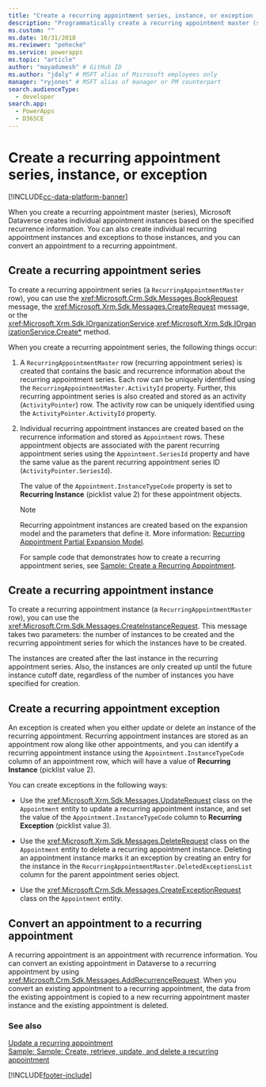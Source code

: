 ```yaml
---
title: "Create a recurring appointment series, instance, or exception (Microsoft Dataverse) | Microsoft Docs" # Intent and product brand in a unique string of 43-59 chars including spaces
description: "Programmatically create a recurring appointment master (series),  individual recurring appointment instances, exceptions to those instances, or convert an appointment to a recurring appointment." # 115-145 characters including spaces. This abstract displays in the search result.
ms.custom: ""
ms.date: 10/31/2018
ms.reviewer: "pehecke"
ms.service: powerapps
ms.topic: "article"
author: "mayadumesh" # GitHub ID
ms.author: "jdaly" # MSFT alias of Microsoft employees only
manager: "ryjones" # MSFT alias of manager or PM counterpart
search.audienceType: 
  - developer
search.app: 
  - PowerApps
  - D365CE
---
```

# Create a recurring appointment series, instance, or exception

[!INCLUDE[cc-data-platform-banner](../../includes/cc-data-platform-banner.md)]

When you create a recurring appointment master (series), Microsoft Dataverse creates individual appointment instances based on the specified recurrence information. You can also create individual recurring appointment instances and exceptions to those instances, and you can convert an appointment to a recurring appointment.  
  
<a name="bkmk_createseries"></a>   

## Create a recurring appointment series  

 To create a recurring appointment series (a `RecurringAppointmentMaster` row), you can use the <xref:Microsoft.Crm.Sdk.Messages.BookRequest> message, the <xref:Microsoft.Xrm.Sdk.Messages.CreateRequest> message, or the <xref:Microsoft.Xrm.Sdk.IOrganizationService>.<xref:Microsoft.Xrm.Sdk.IOrganizationService.Create*> method.  
  
 When you create a recurring appointment series, the following things occur:  
  
1. A `RecurringAppointmentMaster` row (recurring appointment series) is created that contains the basic and recurrence information about the recurring appointment series. Each row can be uniquely identified using the `RecurringAppointmentMaster.ActivityId` property. Further, this recurring appointment series is also created and stored as an activity (`ActivityPointer`) row. The activity row can be uniquely identified using the `ActivityPointer.ActivityId` property.  
  
2. Individual recurring appointment instances are created based on the recurrence information and stored as `Appointment` rows. These appointment objects are associated with the parent recurring appointment series using the `Appointment.SeriesId` property and have the same value as the parent recurring appointment series ID (`ActivityPointer.SeriesId`).  
  
    The value of the `Appointment.InstanceTypeCode` property is set to **Recurring Instance** (picklist value 2) for these appointment objects.  
  
   > [!NOTE]
   >  Recurring appointment instances are created based on the expansion model and the parameters that define it. More information: [Recurring Appointment Partial Expansion Model](recurring-appointment-partial-expansion-model.md).  
  
   For sample code that demonstrates how to create a recurring appointment series, see [Sample: Create a Recurring Appointment](/dynamics365/customer-engagement/developer/sample-create-retrieve-update-delete-recurring-appointment).  
  
<a name="bkmk_createinstance"></a>   

## Create a recurring appointment instance  
 To create a recurring appointment instance (a `RecurringAppointmentMaster` row), you can use the <xref:Microsoft.Crm.Sdk.Messages.CreateInstanceRequest>. This message takes two parameters: the number of instances to be created and the recurring appointment series for which the instances have to be created.  
  
 The instances are created after the last instance in the recurring appointment series. Also, the instances are only created up until the future instance cutoff date, regardless of the number of instances you have specified for creation.  
  
<a name="bkmk_createexception"></a>   

## Create a recurring appointment exception  
 An exception is created when you either update or delete an instance of the recurring appointment. Recurring appointment instances are stored as an appointment row along like other appointments, and you can identify a recurring appointment instance using the `Appointment.InstanceTypeCode` column of an appointment row, which will have a value of **Recurring Instance** (picklist value 2).  
  
 You can create exceptions in the following ways:  
  
-   Use the <xref:Microsoft.Xrm.Sdk.Messages.UpdateRequest> class on the `Appointment` entity to update a recurring appointment instance, and set the value of the `Appointment.InstanceTypeCode` column to **Recurring Exception** (picklist value 3).  
  
-   Use the <xref:Microsoft.Xrm.Sdk.Messages.DeleteRequest> class on the `Appointment` entity to delete a recurring appointment instance. Deleting an appointment instance marks it an exception by creating an entry for the instance in the `RecurringAppointmentMaster.DeletedExceptionsList` column for the parent appointment series object.  
  
-   Use the <xref:Microsoft.Crm.Sdk.Messages.CreateExceptionRequest> class on the `Appointment` entity.  
  
<a name="bkmk_convert"></a>   

## Convert an appointment to a recurring appointment  
 A recurring appointment is an appointment with recurrence information. You can convert an existing appointment in Dataverse to a recurring appointment by using <xref:Microsoft.Crm.Sdk.Messages.AddRecurrenceRequest>. When you convert an existing appointment to a recurring appointment, the data from the existing appointment is copied to a new recurring appointment master instance and the existing appointment is deleted.  
  
### See also  
 
 [Update a recurring appointment](update-recurring-appointment.md)   
 [Sample: Sample: Create, retrieve, update, and delete a recurring appointment](org-service/samples/create-retrieve-update-delete-recurring-appointment.md)   


[!INCLUDE[footer-include](../../includes/footer-banner.md)]